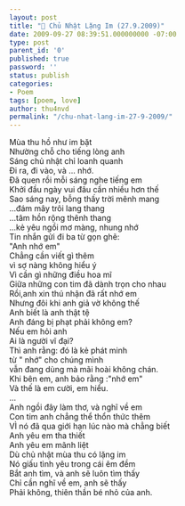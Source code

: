 ```yaml
---
layout: post
title: "🌺 Chủ Nhật Lặng Im (27.9.2009)"
date: 2009-09-27 08:39:51.000000000 -07:00
type: post
parent_id: '0'
published: true
password: ''
status: publish
categories:
- Poem
tags: [poem, love]
author: thu4nvd
permalink: "/chu-nhat-lang-im-27-9-2009/"
---
```

Mùa thu hồ như im bặt   
Nhường chỗ cho tiếng lòng anh   
Sáng chủ nhật chỉ loanh quanh   
Đi ra, đi vào, và ... nhớ.   
Đã quen rồi mỗi sáng nghe tiếng em   
Khởi đầu ngày vui đâu cần nhiều hơn thế   
Sao sáng nay, bỗng thấy trời mênh mang   
...đám mây trôi lang thang   
...tâm hồn rộng thênh thang   
...kẻ yêu ngồi mơ màng, nhung nhớ   
Tin nhắn gửi đi ba từ gọn ghẽ:   
"Anh nhớ em"   
Chẳng cần viết gì thêm   
vì sợ nàng không hiểu ý   
Vì cần gì những điều hoa mĩ   
Giữa những con tim đã dành trọn cho nhau   
Rồi,anh xin thú nhận đã rất nhớ em   
Nhưng đôi khi anh giả vờ không thế   
Anh biết là anh thật tệ   
Anh đáng bị phạt phải không em?   
Nếu em hỏi anh   
Ai là người vĩ đại?   
Thì anh rằng: đó là kẻ phát minh   
từ " nhớ" cho chúng mình   
vẫn đang dùng mà mãi hoài không chán.   
Khi bên em, anh bảo rằng :"nhớ em"   
Và thế là em cười, em hiểu.   
...   
Anh ngồi đây làm thơ, và nghĩ về em   
Con tim anh chẳng thể thổn thức thêm   
VÌ nó đã qua giới hạn lúc nào mà chẳng biết   
Anh yêu em tha thiết   
Anh yêu em mãnh liệt   
Dù chủ nhật mùa thu có lặng im   
Nó giấu tình yêu trong cái êm đềm   
Bắt anh tìm, và anh sẽ luôn tìm thấy   
Chỉ cần nghĩ về em, anh sẽ thấy   
Phải không, thiên thần bé nhỏ của anh.   

